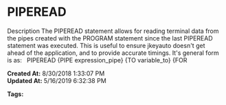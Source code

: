 # PIPEREAD

Description The PIPEREAD statement allows for reading terminal data from the pipes created with the PROGRAM statement since the last PIPEREAD statement was executed. This is useful to ensure jkeyauto doesn't get ahead of the application, and to provide accurate timings. It's general form is as:   PIPEREAD {PIPE expression_pipe} {TO variable_to} {FOR  

**Created At:** 8/30/2018 1:33:07 PM  
**Updated At:** 5/16/2019 6:32:38 PM  

**Tags:**
<badge text='program profiling' vertical='middle' />
